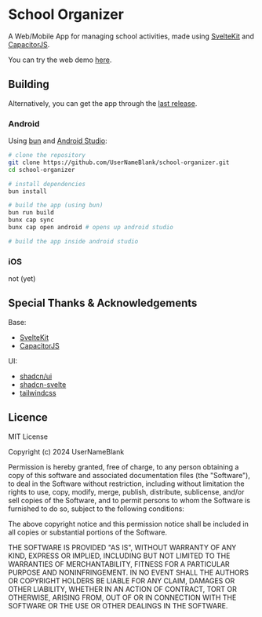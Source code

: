 # School Organizer

A Web/Mobile App for managing school activities,
made using [SvelteKit](https://kit.svelte.dev/) and [CapacitorJS](https://capacitorjs.com/).

You can try the web demo [here](https://UserNameBlank.github.io/school-organizer).

## Building

Alternatively, you can get the app through the [last release](https://github.com/UserNameBlank/school-organizer/releases/latest).

### Android

Using [bun](https://bun.sh/) and [Android Studio](https://developer.android.com/studio):

```sh
# clone the repository
git clone https://github.com/UserNameBlank/school-organizer.git
cd school-organizer

# install dependencies
bun install

# build the app (using bun)
bun run build
bunx cap sync
bunx cap open android # opens up android studio

# build the app inside android studio
```

### iOS

not (yet)

## Special Thanks & Acknowledgements

Base:

- [SvelteKit](https://kit.svelte.dev/)
- [CapacitorJS](https://capacitorjs.com/)

UI:

- [shadcn/ui](https://ui.shadcn.com/)
- [shadcn-svelte](https://shadcn-svelte.com/)
- [tailwindcss](https://tailwindcss.com/)

## Licence

MIT License

Copyright (c) 2024 UserNameBlank

Permission is hereby granted, free of charge, to any person obtaining a copy
of this software and associated documentation files (the "Software"), to deal
in the Software without restriction, including without limitation the rights
to use, copy, modify, merge, publish, distribute, sublicense, and/or sell
copies of the Software, and to permit persons to whom the Software is
furnished to do so, subject to the following conditions:

The above copyright notice and this permission notice shall be included in all
copies or substantial portions of the Software.

THE SOFTWARE IS PROVIDED "AS IS", WITHOUT WARRANTY OF ANY KIND, EXPRESS OR
IMPLIED, INCLUDING BUT NOT LIMITED TO THE WARRANTIES OF MERCHANTABILITY,
FITNESS FOR A PARTICULAR PURPOSE AND NONINFRINGEMENT. IN NO EVENT SHALL THE
AUTHORS OR COPYRIGHT HOLDERS BE LIABLE FOR ANY CLAIM, DAMAGES OR OTHER
LIABILITY, WHETHER IN AN ACTION OF CONTRACT, TORT OR OTHERWISE, ARISING FROM,
OUT OF OR IN CONNECTION WITH THE SOFTWARE OR THE USE OR OTHER DEALINGS IN THE
SOFTWARE.

